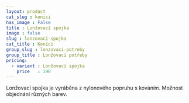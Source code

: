 ```yaml
---
layout: product
cat_slug : konici
has_image : False
title : Lonžovací spojka
image : false
slug : lonzovaci-spojka
cat_title : Koníci
group_slug : lonzovaci-potreby
group_title : Lonžovací potřeby
pricing:
  - variant : Lonžovací spojka
    price   : 190
---
```


Lonžovací spojka je vyráběna z nylonového popruhu s kováním.
Možnost objednání různých barev.

